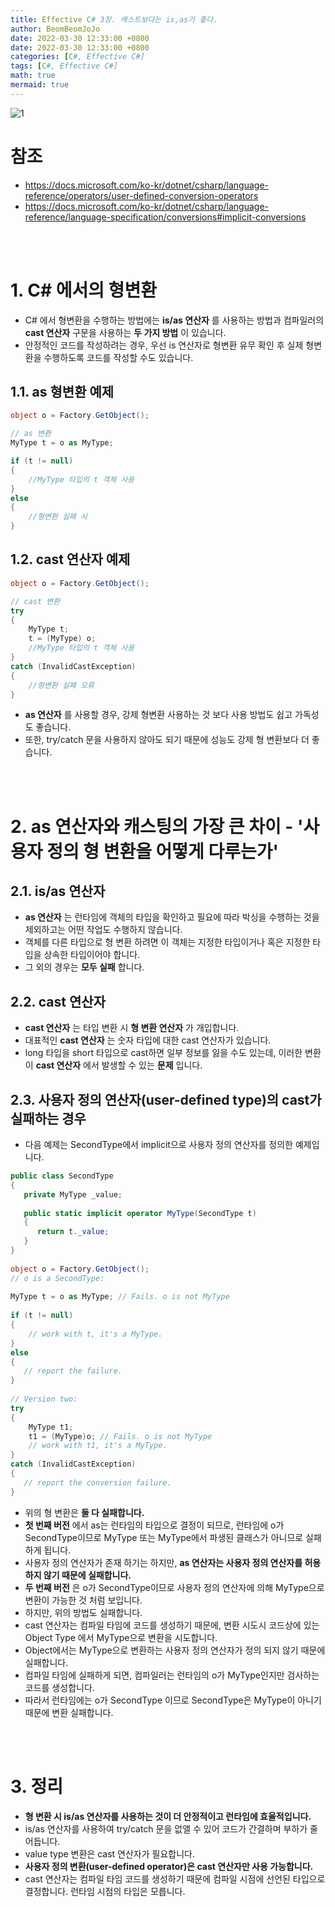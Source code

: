 ```yaml
---
title: Effective C# 3장. 캐스트보다는 is,as가 좋다.
author: BeomBeomJoJo
date: 2022-03-30 12:33:00 +0800
date: 2022-03-30 12:33:00 +0800
categories: [C#, Effective C#]
tags: [C#, Effective C#]
math: true
mermaid: true
---
```


![1](https://user-images.githubusercontent.com/22911504/160802390-fd482e2b-172c-4db3-a5e8-de93ddf84ce0.png)

# **참조**
* https://docs.microsoft.com/ko-kr/dotnet/csharp/language-reference/operators/user-defined-conversion-operators
* https://docs.microsoft.com/ko-kr/dotnet/csharp/language-reference/language-specification/conversions#implicit-conversions

<br>
<br>

# **1. C# 에서의 형변환**
* C# 에서 형변환을 수행하는 방법에는 **is/as 연산자** 를 사용하는 방법과 컴파일러의 **cast 연산자** 구문을 사용하는 **두 가지 방법** 이 있습니다.
* 안정적인 코드를 작성하려는 경우, 우선 is 연산자로 형변환 유무 확인 후 실제 형변환을 수행하도록 코드를 작성할 수도 있습니다.

## **1.1. as 형변환 예제**

```csharp
object o = Factory.GetObject(); 

// as 변환 
MyType t = o as MyType; 

if (t != null) 
{ 
    //MyType 타입의 t 객체 사용 
} 
else
{ 
    //형변환 실패 시 
}
```

## **1.2. cast 연산자 예제**

```csharp
object o = Factory.GetObject(); 

// cast 변환 
try 
{ 
    MyType t; 
    t = (MyType) o; 
    //MyType 타입의 t 객체 사용 
} 
catch (InvalidCastException) 
{ 
    //형변환 실패 오류 
}
```

* **as 연산자** 를 사용할 경우, 강제 형변환 사용하는 것 보다 사용 방법도 쉽고 가독성도 좋습니다.
* 또한, try/catch 문을 사용하지 않아도 되기 때문에 성능도 강제 형 변환보다 더 좋습니다.

<br>
<br>

# **2. as 연산자와 캐스팅의 가장 큰 차이 - '사용자 정의 형 변환을 어떻게 다루는가'**
## **2.1. is/as 연산자**
* **as 연산자** 는 런타임에 객체의 타입을 확인하고 필요에 따라 박싱을 수행하는 것을 제외하고는 어떤 작업도 수행하지 않습니다.
* 객체를 다른 타입으로 형 변환 하려면 이 객체는 지정한 타입이거나 혹은 지정한 타입을 상속한 타입이어야 합니다.
* 그 외의 경우는 **모두 실패** 합니다.

## **2.2. cast 연산자**
* **cast 연산자** 는 타입 변환 시 **형 변환 연산자** 가 개입합니다.
* 대표적인 **cast 연산자** 는 숫자 타입에 대한 cast 연산자가 있습니다.
* long 타입을 short 타입으로 cast하면 일부 정보를 잃을 수도 있는데, 이러한 변환이 **cast 연산자** 에서 발생할 수 있는 **문제** 입니다.

## **2.3. 사용자 정의 연산자(user-defined type)의 cast가 실패하는 경우**
* 다음 예제는 SecondType에서 implicit으로 사용자 정의 연산자를 정의한 예제입니다.

```csharp
public class SecondType
{
   private MyType _value;
 
   public static implicit operator MyType(SecondType t)
   {
      return t._value;
   }
}
 
object o = Factory.GetObject();
// o is a SecondType:
 
MyType t = o as MyType; // Fails. o is not MyType
 
if (t != null)
{
    // work with t, it's a MyType.
}
else
{
   // report the failure.
}
 
// Version two:
try
{
    MyType t1;
    t1 = (MyType)o; // Fails. o is not MyType
    // work with t1, it's a MyType.
}
catch (InvalidCastException)
{
   // report the conversion failure.
}
```

* 위의 형 변환은 **둘 다 실패합니다.**
* **첫 번째 버전** 에서 as는 런타임의 타입으로 결정이 되므로, 런타임에 o가 SecondType이므로 MyType 또는 MyType에서 파생된 클래스가 아니므로 실패하게 됩니다.
* 사용자 정의 연산자가 존재 하기는 하지만, **as 연산자는 사용자 정의 연산자를 허용하지 않기 때문에 실패합니다.**
* **두 번째 버전** 은 o가 SecondType이므로 사용자 정의 연산자에 의해 MyType으로 변환이 가능한 것 처럼 보입니다.
* 하지만, 위의 방법도 실패합니다. 
* cast 연산자는 컴파일 타임에 코드를 생성하기 때문에, 변환 시도시 코드상에 있는 Object Type 에서 MyType으로 변환을 시도합니다.
* Object에서는 MyType으로 변환하는 사용자 정의 연산자가 정의 되지 않기 때문에 실패합니다.
* 컴파일 타임에 실패하게 되면, 컴파일러는 런타임의 o가 MyType인지만 검사하는 코드를 생성합니다.
* 따라서 런타임에는 o가 SecondType 이므로 SecondType은 MyType이 아니기 때문에 변환 실패합니다.

<br>
<br>

# **3. 정리**
* **형 변환 시 is/as 연산자를 사용하는 것이 더 안정적이고 런타임에 효율적입니다.**
* is/as 연산자를 사용하여 try/catch 문을 없앨 수 있어 코드가 간결하며 부하가 줄어듭니다.
* value type 변환은 cast 연산자가 필요합니다.
* **사용자 정의 변환(user-defined operator)은 cast 연산자만 사용 가능합니다.**
* cast 연산자는 컴파일 타임 코드를 생성하기 때문에 컴파일 시점에 선언된 타입으로 결정합니다. 런타임 시점의 타입은 모릅니다.